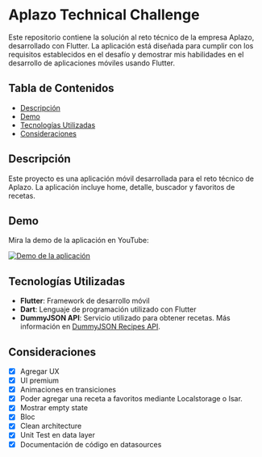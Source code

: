 # Aplazo Technical Challenge

Este repositorio contiene la solución al reto técnico de la empresa Aplazo, desarrollado con Flutter. La aplicación está diseñada para cumplir con los requisitos establecidos en el desafío y demostrar mis habilidades en el desarrollo de aplicaciones móviles usando Flutter.

## Tabla de Contenidos

- [Descripción](#descripción)
- [Demo](#demo)
- [Tecnologías Utilizadas](#tecnologías-utilizadas)
- [Consideraciones](#consideraciones)

## Descripción

Este proyecto es una aplicación móvil desarrollada para el reto técnico de Aplazo. La aplicación incluye home, detalle, buscador y favoritos de recetas.

## Demo

Mira la demo de la aplicación en YouTube:

[![Demo de la aplicación](https://img.youtube.com/vi/qVa3vYTcI5M/0.jpg)](https://youtu.be/qVa3vYTcI5M)

## Tecnologías Utilizadas

- **Flutter**: Framework de desarrollo móvil
- **Dart**: Lenguaje de programación utilizado con Flutter
- **DummyJSON API**: Servicio utilizado para obtener recetas. Más información en [DummyJSON Recipes API](https://dummyjson.com/docs/recipes).

## Consideraciones

- [x] Agregar UX
- [x] UI premium
- [x] Animaciones en transiciones
- [x] Poder agregar una receta a favoritos mediante Localstorage o Isar.
- [x] Mostrar empty state
- [x] Bloc
- [x] Clean architecture
- [x] Unit Test en data layer
- [x] Documentación de código en datasources
